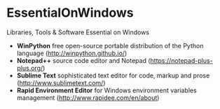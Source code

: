 # EssentialOnWindows
Libraries, Tools &amp; Software Essential on Windows

- **WinPython** free open-source portable distribution of the Python language (http://winpython.github.io/)
- **Notepad++** source code editor and Notepad (https://notepad-plus-plus.org/) 
- **Sublime Text** sophisticated text editor for code, markup and prose (http://www.sublimetext.com/)
- **Rapid Environment Editor** for Windows environment variables management (http://www.rapidee.com/en/about)

